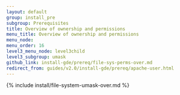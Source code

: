 ```yaml
---
layout: default
group: install_pre
subgroup: Prerequisites
title: Overview of ownership and permissions
menu_title: Overview of ownership and permissions
menu_node:
menu_order: 16
level3_menu_node: level3child
level3_subgroup: umask
github_link: install-gde/prereq/file-sys-perms-over.md
redirect_from: guides/v2.0/install-gde/prereq/apache-user.html
---
```


{% include install/file-system-umask-over.md %}
